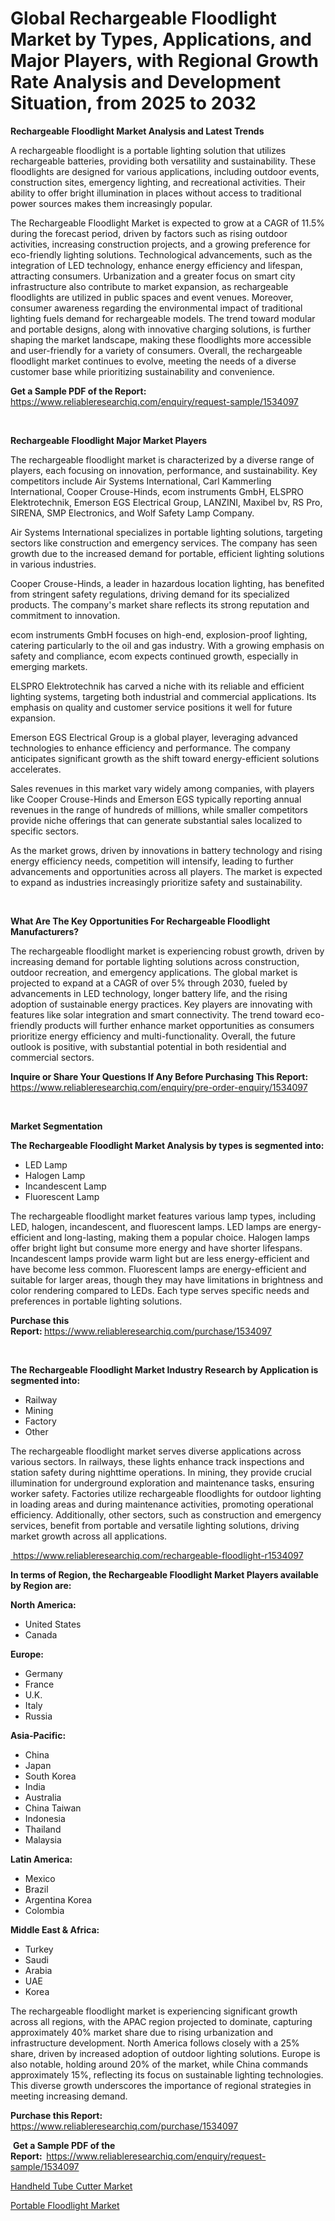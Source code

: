 <p><h1>Global Rechargeable Floodlight Market by Types, Applications, and Major Players, with Regional Growth Rate Analysis and Development Situation, from 2025 to 2032</h1></p><p><strong>Rechargeable Floodlight Market Analysis and Latest Trends</strong></p>
<p><p>A rechargeable floodlight is a portable lighting solution that utilizes rechargeable batteries, providing both versatility and sustainability. These floodlights are designed for various applications, including outdoor events, construction sites, emergency lighting, and recreational activities. Their ability to offer bright illumination in places without access to traditional power sources makes them increasingly popular.</p><p>The Rechargeable Floodlight Market is expected to grow at a CAGR of 11.5% during the forecast period, driven by factors such as rising outdoor activities, increasing construction projects, and a growing preference for eco-friendly lighting solutions. Technological advancements, such as the integration of LED technology, enhance energy efficiency and lifespan, attracting consumers. Urbanization and a greater focus on smart city infrastructure also contribute to market expansion, as rechargeable floodlights are utilized in public spaces and event venues. Moreover, consumer awareness regarding the environmental impact of traditional lighting fuels demand for rechargeable models. The trend toward modular and portable designs, along with innovative charging solutions, is further shaping the market landscape, making these floodlights more accessible and user-friendly for a variety of consumers. Overall, the rechargeable floodlight market continues to evolve, meeting the needs of a diverse customer base while prioritizing sustainability and convenience.</p></p>
<p><strong>Get a Sample PDF of the Report:&nbsp;</strong> <a href="https://www.reliableresearchiq.com/enquiry/request-sample/1534097?utm_campaign=1834&utm_medium=2&utm_source=Github&utm_content=ia&utm_term=17022025&utm_id=rechargeable-floodlight">https://www.reliableresearchiq.com/enquiry/request-sample/1534097</a></p>
<p>&nbsp;</p>
<p><strong>Rechargeable Floodlight Major Market Players</strong></p>
<p><p>The rechargeable floodlight market is characterized by a diverse range of players, each focusing on innovation, performance, and sustainability. Key competitors include Air Systems International, Carl Kammerling International, Cooper Crouse-Hinds, ecom instruments GmbH, ELSPRO Elektrotechnik, Emerson EGS Electrical Group, LANZINI, Maxibel bv, RS Pro, SIRENA, SMP Electronics, and Wolf Safety Lamp Company.</p><p>Air Systems International specializes in portable lighting solutions, targeting sectors like construction and emergency services. The company has seen growth due to the increased demand for portable, efficient lighting solutions in various industries.</p><p>Cooper Crouse-Hinds, a leader in hazardous location lighting, has benefited from stringent safety regulations, driving demand for its specialized products. The company's market share reflects its strong reputation and commitment to innovation.</p><p>ecom instruments GmbH focuses on high-end, explosion-proof lighting, catering particularly to the oil and gas industry. With a growing emphasis on safety and compliance, ecom expects continued growth, especially in emerging markets.</p><p>ELSPRO Elektrotechnik has carved a niche with its reliable and efficient lighting systems, targeting both industrial and commercial applications. Its emphasis on quality and customer service positions it well for future expansion.</p><p>Emerson EGS Electrical Group is a global player, leveraging advanced technologies to enhance efficiency and performance. The company anticipates significant growth as the shift toward energy-efficient solutions accelerates.</p><p>Sales revenues in this market vary widely among companies, with players like Cooper Crouse-Hinds and Emerson EGS typically reporting annual revenues in the range of hundreds of millions, while smaller competitors provide niche offerings that can generate substantial sales localized to specific sectors.</p><p>As the market grows, driven by innovations in battery technology and rising energy efficiency needs, competition will intensify, leading to further advancements and opportunities across all players. The market is expected to expand as industries increasingly prioritize safety and sustainability.</p></p>
<p>&nbsp;</p>
<p><strong>What Are The Key Opportunities For Rechargeable Floodlight Manufacturers?</strong></p>
<p><p>The rechargeable floodlight market is experiencing robust growth, driven by increasing demand for portable lighting solutions across construction, outdoor recreation, and emergency applications. The global market is projected to expand at a CAGR of over 5% through 2030, fueled by advancements in LED technology, longer battery life, and the rising adoption of sustainable energy practices. Key players are innovating with features like solar integration and smart connectivity. The trend toward eco-friendly products will further enhance market opportunities as consumers prioritize energy efficiency and multi-functionality. Overall, the future outlook is positive, with substantial potential in both residential and commercial sectors.</p></p>
<p><strong>Inquire or Share Your Questions If Any Before Purchasing This Report:</strong> <a href="https://www.reliableresearchiq.com/enquiry/pre-order-enquiry/1534097?utm_campaign=1834&utm_medium=2&utm_source=Github&utm_content=ia&utm_term=17022025&utm_id=rechargeable-floodlight">https://www.reliableresearchiq.com/enquiry/pre-order-enquiry/1534097</a></p>
<p>&nbsp;</p>
<p><strong>Market Segmentation</strong></p>
<p><strong>The Rechargeable Floodlight Market Analysis by types is segmented into:</strong></p>
<p><ul><li>LED Lamp</li><li>Halogen Lamp</li><li>Incandescent Lamp</li><li>Fluorescent Lamp</li></ul></p>
<p><p>The rechargeable floodlight market features various lamp types, including LED, halogen, incandescent, and fluorescent lamps. LED lamps are energy-efficient and long-lasting, making them a popular choice. Halogen lamps offer bright light but consume more energy and have shorter lifespans. Incandescent lamps provide warm light but are less energy-efficient and have become less common. Fluorescent lamps are energy-efficient and suitable for larger areas, though they may have limitations in brightness and color rendering compared to LEDs. Each type serves specific needs and preferences in portable lighting solutions.</p></p>
<p><strong>Purchase this Report:&nbsp;</strong><a href="https://www.reliableresearchiq.com/purchase/1534097?utm_campaign=1834&utm_medium=2&utm_source=Github&utm_content=ia&utm_term=17022025&utm_id=rechargeable-floodlight">https://www.reliableresearchiq.com/purchase/1534097</a></p>
<p>&nbsp;</p>
<p><strong>The Rechargeable Floodlight Market Industry Research by Application is segmented into:</strong></p>
<p><ul><li>Railway</li><li>Mining</li><li>Factory</li><li>Other</li></ul></p>
<p><p>The rechargeable floodlight market serves diverse applications across various sectors. In railways, these lights enhance track inspections and station safety during nighttime operations. In mining, they provide crucial illumination for underground exploration and maintenance tasks, ensuring worker safety. Factories utilize rechargeable floodlights for outdoor lighting in loading areas and during maintenance activities, promoting operational efficiency. Additionally, other sectors, such as construction and emergency services, benefit from portable and versatile lighting solutions, driving market growth across all applications.</p></p>
<p><a href="https://www.reliableresearchiq.com/rechargeable-floodlight-r1534097?utm_campaign=1834&utm_medium=2&utm_source=Github&utm_content=ia&utm_term=17022025&utm_id=rechargeable-floodlight">&nbsp;https://www.reliableresearchiq.com/rechargeable-floodlight-r1534097</a></p>
<p><strong>In terms of Region, the Rechargeable Floodlight Market Players available by Region are:</strong></p>
<p>
    <p> <strong> North America: </strong>
        <ul>
            <li>United States</li>
            <li>Canada</li>
        </ul>
        </p> 
    <p> <strong> Europe: </strong>
        <ul>
            <li>Germany</li>
            <li>France</li>
            <li>U.K.</li>
            <li>Italy</li>
            <li>Russia</li>
        </ul>
        </p> 
    <p> <strong> Asia-Pacific: </strong>
        <ul>
            <li>China</li>
            <li>Japan</li>
            <li>South Korea</li>
            <li>India</li>
            <li>Australia</li>
            <li>China Taiwan</li>
            <li>Indonesia</li>
            <li>Thailand</li>
            <li>Malaysia</li>
        </ul>
        </p> 
    <p> <strong> Latin America: </strong>
        <ul>
            <li>Mexico</li>
            <li>Brazil</li>
            <li>Argentina Korea</li>
            <li>Colombia</li>
        </ul>
        </p> 
    <p> <strong> Middle East & Africa: </strong>
        <ul>
            <li>Turkey</li>
            <li>Saudi</li>
            <li>Arabia</li>
            <li>UAE</li>
            <li>Korea</li>
        </ul>
    </p>
    </p>
<p><p>The rechargeable floodlight market is experiencing significant growth across all regions, with the APAC region projected to dominate, capturing approximately 40% market share due to rising urbanization and infrastructure development. North America follows closely with a 25% share, driven by increased adoption of outdoor lighting solutions. Europe is also notable, holding around 20% of the market, while China commands approximately 15%, reflecting its focus on sustainable lighting technologies. This diverse growth underscores the importance of regional strategies in meeting increasing demand.</p></p>
<p><strong>Purchase this Report: </strong><a href="https://www.reliableresearchiq.com/purchase/1534097?utm_campaign=1834&utm_medium=2&utm_source=Github&utm_content=ia&utm_term=17022025&utm_id=rechargeable-floodlight">https://www.reliableresearchiq.com/purchase/1534097</a></p>
<p>&nbsp;<strong>Get a Sample PDF of the Report:&nbsp;&nbsp;</strong><a href="https://www.reliableresearchiq.com/enquiry/request-sample/1534097?utm_campaign=1834&utm_medium=2&utm_source=Github&utm_content=ia&utm_term=17022025&utm_id=rechargeable-floodlight">https://www.reliableresearchiq.com/enquiry/request-sample/1534097</a></p>
<p><strong></strong></p>
<p><p><a href="https://github.com/storcweithzg/Market-Research-Report-List-1/blob/main/handheld-tube-cutter-market.md?utm_campaign=1834&utm_medium=2&utm_source=Github&utm_content=ia&utm_term=17022025&utm_id=rechargeable-floodlight">Handheld Tube Cutter Market</a></p><p><a href="https://github.com/seibttullyjh/Market-Research-Report-List-1/blob/main/portable-floodlight-market.md?utm_campaign=1834&utm_medium=2&utm_source=Github&utm_content=ia&utm_term=17022025&utm_id=rechargeable-floodlight">Portable Floodlight Market</a></p></p>